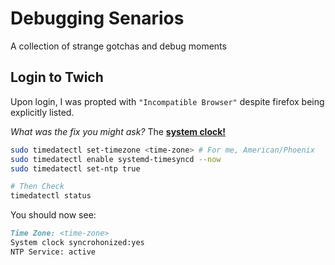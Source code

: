 # Debugging Senarios

A collection of strange gotchas and debug moments

## Login to Twich

Upon login, I was propted with `"Incompatible Browser"` despite firefox being explicitly listed.

*What was the fix you might ask?* The [**system clock!**](https://bbs.archlinux.org/viewtopic.php?id=289645)

```bash
sudo timedatectl set-timezone <time-zone> # For me, American/Phoenix
sudo timedatectl enable systemd-timesyncd --now
sudo timedatectl set-ntp true

# Then Check
timedatectl status
```

You should now see:

```md
Time Zone: <time-zone>
System clock syncrohonized:yes
NTP Service: active
```
